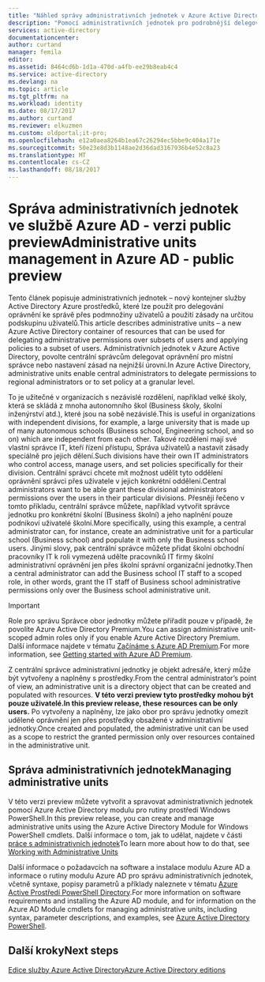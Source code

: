```yaml
---
title: "Náhled správy administrativních jednotek v Azure Active Directory"
description: "Pomocí administrativních jednotek pro podrobnější delegování oprávnění v Azure Active Directory"
services: active-directory
documentationcenter: 
author: curtand
manager: femila
editor: 
ms.assetid: 8464cd6b-1d1a-470d-a4fb-ee29b8eab4c4
ms.service: active-directory
ms.devlang: na
ms.topic: article
ms.tgt_pltfrm: na
ms.workload: identity
ms.date: 08/17/2017
ms.author: curtand
ms.reviewer: elkuzmen
ms.custom: oldportal;it-pro;
ms.openlocfilehash: e12a0aea8264b1ea67c26294ec5bbe9c404a171e
ms.sourcegitcommit: 50e23e8d3b1148ae2d36dad3167936b4e52c8a23
ms.translationtype: MT
ms.contentlocale: cs-CZ
ms.lasthandoff: 08/18/2017
---
```

# <a name="administrative-units-management-in-azure-ad---public-preview"></a><span data-ttu-id="3320d-103">Správa administrativních jednotek ve službě Azure AD - verzi public preview</span><span class="sxs-lookup"><span data-stu-id="3320d-103">Administrative units management in Azure AD - public preview</span></span>
<span data-ttu-id="3320d-104">Tento článek popisuje administrativních jednotek – nový kontejner služby Active Directory Azure prostředků, které lze použít pro delegování oprávnění ke správě přes podmnožiny uživatelů a použití zásady na určitou podskupinu uživatelů.</span><span class="sxs-lookup"><span data-stu-id="3320d-104">This article describes administrative units – a new Azure Active Directory container of resources that can be used for delegating administrative permissions over subsets of users and applying policies to a subset of users.</span></span> <span data-ttu-id="3320d-105">Administrativních jednotek v Azure Active Directory, povolte centrální správcům delegovat oprávnění pro místní správce nebo nastavení zásad na nejnižší úrovni.</span><span class="sxs-lookup"><span data-stu-id="3320d-105">In Azure Active Directory, administrative units enable central administrators to delegate permissions to regional administrators or to set policy at a granular level.</span></span>

<span data-ttu-id="3320d-106">To je užitečné v organizacích s nezávislé rozdělení, například velké školy, která se skládá z mnoha autonomního škol (Business školy, školní inženýrství atd.), které jsou na sobě nezávislé.</span><span class="sxs-lookup"><span data-stu-id="3320d-106">This is useful in organizations with independent divisions, for example, a large university that is made up of many autonomous schools (Business school, Engineering school, and so on) which are independent from each other.</span></span> <span data-ttu-id="3320d-107">Takové rozdělení mají své vlastní správce IT, kteří řízení přístupu, Správa uživatelů a nastavit zásady speciálně pro jejich dělení.</span><span class="sxs-lookup"><span data-stu-id="3320d-107">Such divisions have their own IT administrators who control access, manage users, and set policies specifically for their division.</span></span> <span data-ttu-id="3320d-108">Centrální správci chcete mít možnost udělit tyto oddělení oprávnění správci přes uživatele v jejich konkrétní oddělení.</span><span class="sxs-lookup"><span data-stu-id="3320d-108">Central administrators want to be able grant these divisional administrators permissions over the users in their particular divisions.</span></span> <span data-ttu-id="3320d-109">Přesněji řečeno v tomto příkladu, centrální správce můžete, například vytvořit správce jednotku pro konkrétní školní (Business školní) a jeho naplnění pouze podnikoví uživatelé školní.</span><span class="sxs-lookup"><span data-stu-id="3320d-109">More specifically, using this example, a central administrator can, for instance, create an administrative unit for a particular school (Business school) and populate it with only the Business school users.</span></span> <span data-ttu-id="3320d-110">Jinými slovy, pak centrální správce můžete přidat školní obchodní pracovníky IT k roli vymezená udělte pracovníků IT firmy školní administrativní oprávnění jen přes školní správní organizační jednotky.</span><span class="sxs-lookup"><span data-stu-id="3320d-110">Then a central administrator can add the Business school IT staff to a scoped role, in other words, grant the IT staff of Business school administrative permissions only over the Business school administrative unit.</span></span>

> [!IMPORTANT]
> <span data-ttu-id="3320d-111">Role pro správu Správce obor jednotky můžete přiřadit pouze v případě, že povolíte Azure Active Directory Premium.</span><span class="sxs-lookup"><span data-stu-id="3320d-111">You can assign administrative unit-scoped admin roles only if you enable Azure Active Directory Premium.</span></span> <span data-ttu-id="3320d-112">Další informace najdete v tématu [Začínáme s Azure AD Premium](active-directory-get-started-premium.md).</span><span class="sxs-lookup"><span data-stu-id="3320d-112">For more information, see [Getting started with Azure AD Premium](active-directory-get-started-premium.md).</span></span>
>


<span data-ttu-id="3320d-113">Z centrální správce administrativní jednotky je objekt adresáře, který může být vytvořeny a naplněny s prostředky.</span><span class="sxs-lookup"><span data-stu-id="3320d-113">From the central administrator’s point of view, an administrative unit is a directory object that can be created and populated with resources.</span></span> <span data-ttu-id="3320d-114">**V této verzi preview tyto prostředky mohou být pouze uživatelé.**</span><span class="sxs-lookup"><span data-stu-id="3320d-114">**In this preview release, these resources can be only users.**</span></span> <span data-ttu-id="3320d-115">Po vytvořeny a naplněny, lze jako obor pro správu jednotky omezit udělené oprávnění jen přes prostředky obsažené v administrativní jednotky.</span><span class="sxs-lookup"><span data-stu-id="3320d-115">Once created and populated, the administrative unit can be used as a scope to restrict the granted permission only over resources contained in the administrative unit.</span></span>

## <a name="managing-administrative-units"></a><span data-ttu-id="3320d-116">Správa administrativních jednotek</span><span class="sxs-lookup"><span data-stu-id="3320d-116">Managing administrative units</span></span>
<span data-ttu-id="3320d-117">V této verzi preview můžete vytvořit a spravovat administrativních jednotek pomocí Azure Active Directory modulu pro rutiny prostředí Windows PowerShell.</span><span class="sxs-lookup"><span data-stu-id="3320d-117">In this preview release, you can create and manage administrative units using the Azure Active Directory Module for Windows PowerShell cmdlets.</span></span> <span data-ttu-id="3320d-118">Další informace o tom, jak to udělat, najdete v části [práce s administrativních jednotek](https://docs.microsoft.com/powershell/azure/active-directory/working-with-administrative-units?view=azureadps-2.0)</span><span class="sxs-lookup"><span data-stu-id="3320d-118">To learn more about how to do that, see [Working with Administrative Units](https://docs.microsoft.com/powershell/azure/active-directory/working-with-administrative-units?view=azureadps-2.0)</span></span>

<span data-ttu-id="3320d-119">Další informace o požadavcích na software a instalace modulu Azure AD a informace o rutiny modulu Azure AD pro správu administrativních jednotek, včetně syntaxe, popisy parametrů a příklady naleznete v tématu [Azure Active Prostředí PowerShell Directory](https://docs.microsoft.com/powershell/azure/active-directory/overview?view=azureadps-2.0).</span><span class="sxs-lookup"><span data-stu-id="3320d-119">For more information on software requirements and installing the Azure AD module, and for information on the Azure AD Module cmdlets for managing administrative units, including syntax, parameter descriptions, and examples, see [Azure Active Directory PowerShell](https://docs.microsoft.com/powershell/azure/active-directory/overview?view=azureadps-2.0).</span></span>

## <a name="next-steps"></a><span data-ttu-id="3320d-120">Další kroky</span><span class="sxs-lookup"><span data-stu-id="3320d-120">Next steps</span></span>
[<span data-ttu-id="3320d-121">Edice služby Azure Active Directory</span><span class="sxs-lookup"><span data-stu-id="3320d-121">Azure Active Directory editions</span></span>](active-directory-editions.md)
